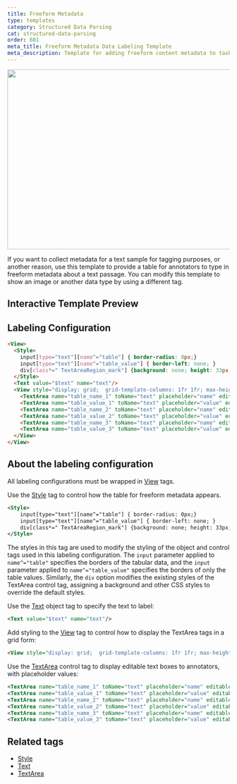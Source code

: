 ```yaml
---
title: Freeform Metadata
type: templates
category: Structured Data Parsing
cat: structured-data-parsing
order: 601
meta_title: Freeform Metadata Data Labeling Template
meta_description: Template for adding freeform content metadata to tasks with Siali Label for your machine learning and data science projects.
---
```

<img src="/images/templates/freeform-metadata.png" alt="" class="gif-border" width="552px" height="408px" />

If you want to collect metadata for a text sample for tagging purposes, or another reason, use this template to provide a table for annotators to type in freeform metadata about a text passage. You can modify this template to show an image or another data type by using a different tag. 

## Interactive Template Preview

<div id="main-preview"></div>

## Labeling Configuration

```html
<View>
  <Style>
    input[type="text"][name^="table"] { border-radius: 0px;}
    input[type="text"][name^="table_value"] { border-left: none; }
    div[class*=" TextAreaRegion_mark"] {background: none; height: 33px; border-radius: 0; min-width: 135px;}
  </Style>
  <Text value="$text" name="text"/>
  <View style="display: grid;  grid-template-columns: 1fr 1fr; max-height: 300px; width: 400px">
    <TextArea name="table_name_1" toName="text" placeholder="name" editable="true" maxSubmissions="1"/>
    <TextArea name="table_value_1" toName="text" placeholder="value" editable="true" maxSubmissions="1"/>
    <TextArea name="table_name_2" toName="text" placeholder="name" editable="true" maxSubmissions="1"/>
    <TextArea name="table_value_2" toName="text" placeholder="value" editable="true" maxSubmissions="1"/>
    <TextArea name="table_name_3" toName="text" placeholder="name" editable="true" maxSubmissions="1"/>
    <TextArea name="table_value_3" toName="text" placeholder="value" editable="true" maxSubmissions="1"/>
  </View>
</View>
```

## About the labeling configuration

All labeling configurations must be wrapped in [View](/tags/view.html) tags.


Use the [Style](/tags/style.html) tag to control how the table for freeform metadata appears.
```xml
<Style>
    input[type="text"][name^="table"] { border-radius: 0px;}
    input[type="text"][name^="table_value"] { border-left: none; }
    div[class*=" TextAreaRegion_mark"] {background: none; height: 33px; border-radius: 0; min-width: 135px;}
</Style>
```
The styles in this tag are used to modify the styling of the object and control tags used in this labeling configuration. The `input` parameter applied to `name^="table"` specifies the borders of the tabular data, and the `input` parameter applied to `name^="table_value"` specifies the borders of only the table values. Similarly, the `div` option modifies the existing styles of the TextArea control tag, assigning a background and other CSS styles to override the default styles.

Use the [Text](/tags/text.html) object tag to specify the text to label:
```xml
<Text value="$text" name="text"/>
```
  
Add styling to the [View](/tags/view.html) tag to control how to display the TextArea tags in a grid form:
```xml
<View style="display: grid;  grid-template-columns: 1fr 1fr; max-height: 300px; width: 400px">
```

Use the [TextArea](/tags/textarea.html) control tag to display editable text boxes to annotators, with placeholder values:
```xml
<TextArea name="table_name_1" toName="text" placeholder="name" editable="true" maxSubmissions="1"/>
<TextArea name="table_value_1" toName="text" placeholder="value" editable="true" maxSubmissions="1"/>
<TextArea name="table_name_2" toName="text" placeholder="name" editable="true" maxSubmissions="1"/>
<TextArea name="table_value_2" toName="text" placeholder="value" editable="true" maxSubmissions="1"/>
<TextArea name="table_name_3" toName="text" placeholder="name" editable="true" maxSubmissions="1"/>
<TextArea name="table_value_3" toName="text" placeholder="value" editable="true" maxSubmissions="1"/>
```

## Related tags

- [Style](/tags/style.html)
- [Text](/tags/text.html)
- [TextArea](/tags/textarea.html)